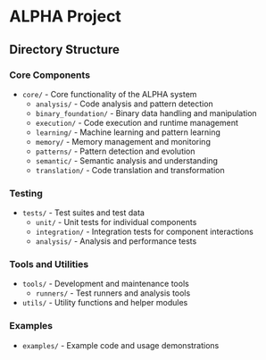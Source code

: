 # ALPHA Project

## Directory Structure

### Core Components
- `core/` - Core functionality of the ALPHA system
  - `analysis/` - Code analysis and pattern detection
  - `binary_foundation/` - Binary data handling and manipulation
  - `execution/` - Code execution and runtime management
  - `learning/` - Machine learning and pattern learning
  - `memory/` - Memory management and monitoring
  - `patterns/` - Pattern detection and evolution
  - `semantic/` - Semantic analysis and understanding
  - `translation/` - Code translation and transformation

### Testing
- `tests/` - Test suites and test data
  - `unit/` - Unit tests for individual components
  - `integration/` - Integration tests for component interactions
  - `analysis/` - Analysis and performance tests

### Tools and Utilities
- `tools/` - Development and maintenance tools
  - `runners/` - Test runners and analysis tools
- `utils/` - Utility functions and helper modules

### Examples
- `examples/` - Example code and usage demonstrations 